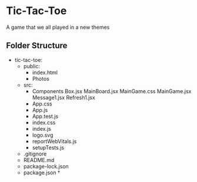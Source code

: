 # Tic-Tac-Toe
A game that we all played in a new themes 

## Folder Structure
- tic-tac-toe:
    - public:
        - index.html
        - Photos
    - src:
        - Components
             Box.jsx
             MainBoard.jsx
             MainGame.css
             MainGame.jsx
             Message1.jsx
             Refresh1.jsx
         - App.css
         - App.js
         - App.test.js
         - index.css
         - index.js
         - logo.svg
         - reportWebVitals.js
         - setupTests.js
    - .gitignore
    - README.md
    - package-lock.json
    - package.json †
